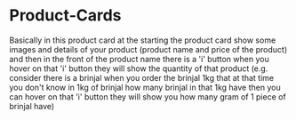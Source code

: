 # Product-Cards
Basically in this product card at the starting the product card show some images and details of your product (product name and price of the product) and then in the front of the product name there is a 'i' button when you hover on that 'i' button they will show the quantity of that product (e.g. consider there is a brinjal when you order the brinjal 1kg that at that time you don't know in 1kg of brinjal how many brinjal in that 1kg have then you can hover on that 'i' button they will show you how many gram of 1 piece of brinjal have)
